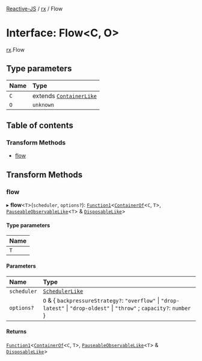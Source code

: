 [Reactive-JS](../README.md) / [rx](../modules/rx.md) / Flow

# Interface: Flow<C, O\>

[rx](../modules/rx.md).Flow

## Type parameters

| Name | Type |
| :------ | :------ |
| `C` | extends [`ContainerLike`](containers.ContainerLike.md) |
| `O` | `unknown` |

## Table of contents

### Transform Methods

- [flow](rx.Flow.md#flow)

## Transform Methods

### flow

▸ **flow**<`T`\>(`scheduler`, `options?`): [`Function1`](../modules/functions.md#function1)<[`ContainerOf`](../modules/containers.md#containerof)<`C`, `T`\>, [`PauseableObservableLike`](rx.PauseableObservableLike.md)<`T`\> & [`DisposableLike`](util.DisposableLike.md)\>

#### Type parameters

| Name |
| :------ |
| `T` |

#### Parameters

| Name | Type |
| :------ | :------ |
| `scheduler` | [`SchedulerLike`](scheduling.SchedulerLike.md) |
| `options?` | `O` & { `backpressureStrategy?`: ``"overflow"`` \| ``"drop-latest"`` \| ``"drop-oldest"`` \| ``"throw"`` ; `capacity?`: `number`  } |

#### Returns

[`Function1`](../modules/functions.md#function1)<[`ContainerOf`](../modules/containers.md#containerof)<`C`, `T`\>, [`PauseableObservableLike`](rx.PauseableObservableLike.md)<`T`\> & [`DisposableLike`](util.DisposableLike.md)\>
